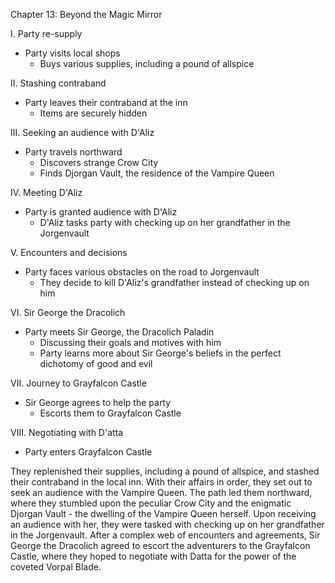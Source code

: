 Chapter 13: Beyond the Magic Mirror

 I. Party re-supply

- Party visits local shops
  - Buys various supplies, including a pound of allspice

 II. Stashing contraband

- Party leaves their contraband at the inn
  - Items are securely hidden

 III. Seeking an audience with D'Aliz

- Party travels northward
  - Discovers strange Crow City
  - Finds Djorgan Vault, the residence of the Vampire Queen

 IV. Meeting D'Aliz

- Party is granted audience with D'Aliz
  - D'Aliz tasks party with checking up on her grandfather in the Jorgenvault

 V. Encounters and decisions

- Party faces various obstacles on the road to Jorgenvault
  - They decide to kill D'Aliz's grandfather instead of checking up on him

 VI. Sir George the Dracolich

- Party meets Sir George, the Dracolich Paladin
  - Discussing their goals and motives with him
  - Party learns more about Sir George's beliefs in the perfect dichotomy of good and evil

 VII. Journey to Grayfalcon Castle

- Sir George agrees to help the party
  - Escorts them to Grayfalcon Castle

 VIII. Negotiating with D'atta

- Party enters Grayfalcon Castle



They replenished their supplies, including a pound of allspice, and stashed their contraband in the local inn. With their affairs in order, they set out to seek an audience with the Vampire Queen.
The path led them northward, where they stumbled upon the peculiar Crow City and the enigmatic Djorgan Vault - the dwelling of the Vampire Queen herself. Upon receiving an audience with her, they were tasked with checking up on her grandfather in the Jorgenvault. After a complex web of encounters and agreements, Sir George the Dracolich agreed to escort the adventurers to the Grayfalcon Castle, where they hoped to negotiate with Datta for the power of the coveted Vorpal Blade.